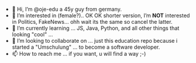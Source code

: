 - 👋 Hi, I’m @oje-edu a 45y guy from germany.
- 👀 I’m interested in (female?).. OK OK shorter version, I’m **NOT** interested in Politics, FakeNews... ohh wait its the same so cancel the latter.
- 🌱 I’m currently learning ... JS, Java, Python, and all other things that looking "cool" ...
- 💞️ I’m looking to collaborate on ... just this education repo because i started a "Umschulung" ... to become a software developer.
- 📫 How to reach me ... if you want, u will find a way ;-)

<!---
oje-edu/oje-edu is a ✨ special ✨ repository because its `README.md` (this file) appears on your GitHub profile.
You can click the Preview link to take a look at your changes.
--->
